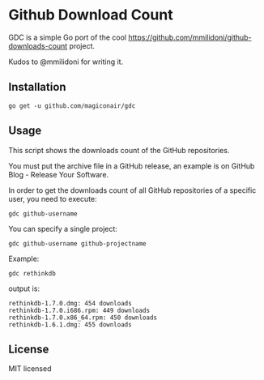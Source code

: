 # Github Download Count

GDC is a simple Go port of the cool https://github.com/mmilidoni/github-downloads-count project.

Kudos to @mmilidoni for writing it.

## Installation

```
go get -u github.com/magiconair/gdc
```

## Usage

This script shows the downloads count of the GitHub repositories.

You must put the archive file in a GitHub release, an example is on GitHub Blog - Release Your Software.

In order to get the downloads count of all GitHub repositories of a specific user, you need to execute:

```
gdc github-username
```

You can specify a single project:

```
gdc github-username github-projectname
```

Example:

```
gdc rethinkdb
```

output is:

```
rethinkdb-1.7.0.dmg: 454 downloads
rethinkdb-1.7.0.i686.rpm: 449 downloads
rethinkdb-1.7.0.x86_64.rpm: 450 downloads
rethinkdb-1.6.1.dmg: 455 downloads
```

## License

MIT licensed
